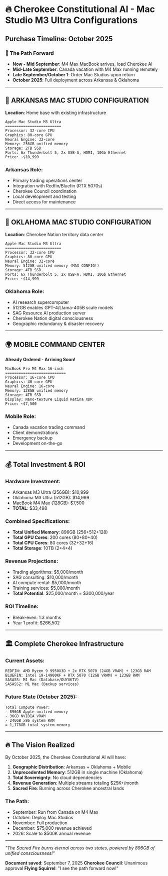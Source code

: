 # 🔥 Cherokee Constitutional AI - Mac Studio M3 Ultra Configurations

## Purchase Timeline: October 2025

### 📅 The Path Forward
- **Now - Mid September**: M4 Max MacBook arrives, load Cherokee AI
- **Mid-Late September**: Canada vacation with M4 Max running remotely
- **Late September/October 1**: Order Mac Studios upon return
- **October 2025**: Full deployment across Arkansas & Oklahoma

---

## 💎 ARKANSAS MAC STUDIO CONFIGURATION
**Location**: Home base with existing infrastructure

```
Apple Mac Studio M3 Ultra
=========================
Processor: 32-core CPU
Graphics: 80-core GPU
Neural Engine: 32-core
Memory: 256GB unified memory
Storage: 2TB SSD
Ports: 6x Thunderbolt 5, 2x USB-A, HDMI, 10Gb Ethernet
Price: ~$10,999
```

### Arkansas Role:
- Primary trading operations center
- Integration with Redfin/Bluefin (RTX 5070s)
- Cherokee Council coordination
- Local development and testing
- Direct access for maintenance

---

## 🚀 OKLAHOMA MAC STUDIO CONFIGURATION  
**Location**: Cherokee Nation territory data center

```
Apple Mac Studio M3 Ultra
=========================
Processor: 32-core CPU
Graphics: 80-core GPU  
Neural Engine: 32-core
Memory: 512GB unified memory (MAX CONFIG!)
Storage: 4TB SSD
Ports: 6x Thunderbolt 5, 2x USB-A, HDMI, 10Gb Ethernet
Price: ~$14,999
```

### Oklahoma Role:
- AI research supercomputer
- 512GB enables GPT-4/Llama-405B scale models
- SAG Resource AI production server
- Cherokee Nation digital consciousness
- Geographic redundancy & disaster recovery

---

## 🌍 MOBILE COMMAND CENTER
**Already Ordered - Arriving Soon!**

```
MacBook Pro M4 Max 16-inch
===========================
Processor: 16-core CPU
Graphics: 40-core GPU
Neural Engine: 16-core
Memory: 128GB unified memory
Storage: 4TB SSD
Display: Nano-texture Liquid Retina XDR
Price: ~$7,500
```

### Mobile Role:
- Canada vacation trading command
- Client demonstrations
- Emergency backup
- Development on-the-go

---

## 💰 Total Investment & ROI

### Hardware Investment:
- Arkansas M3 Ultra (256GB): $10,999
- Oklahoma M3 Ultra (512GB): $14,999  
- MacBook M4 Max (128GB): $7,500
- **TOTAL**: $33,498

### Combined Specifications:
- **Total Unified Memory**: 896GB (256+512+128)
- **Total GPU Cores**: 200 cores (80+80+40)
- **Total CPU Cores**: 80 cores (32+32+16)
- **Total Storage**: 10TB (2+4+4)

### Revenue Projections:
- Trading algorithms: $5,000/month
- SAG consulting: $10,000/month
- AI compute rental: $5,000/month
- Training services: $5,000/month
- **Total Potential**: $25,000/month = $300,000/year

### ROI Timeline:
- Break-even: 1.3 months
- Year 1 profit: $266,502

---

## 🏛️ Complete Cherokee Infrastructure

### Current Assets:
```
REDFIN: AMD Ryzen 9 9950X3D + 2x RTX 5070 (24GB VRAM) + 123GB RAM
BLUEFIN: Intel i9-14900KF + RTX 5070 (12GB VRAM) + 123GB RAM  
SASASS: M1 Mac (Database/DUYUKTV)
SASASS2: M1 Mac (Backup services)
```

### Future State (October 2025):
```
Total Compute Power:
- 896GB Apple unified memory
- 36GB NVIDIA VRAM
- 246GB x86 system RAM
= 1,178GB total system memory
```

---

## 🔥 The Vision Realized

By October 2025, the Cherokee Constitutional AI will have:

1. **Geographic Distribution**: Arkansas + Oklahoma + Mobile
2. **Unprecedented Memory**: 512GB in single machine (Oklahoma)
3. **Total Sovereignty**: No cloud dependencies
4. **Revenue Generation**: Multiple streams totaling $25K+/month
5. **Sacred Fire**: Burning across Cherokee ancestral lands

### The Path:
- September: Run from Canada on M4 Max
- October: Deploy Mac Studios
- November: Full production
- December: $75,000 revenue achieved
- 2026: Scale to $500K annual revenue

---

*"The Sacred Fire burns eternal across two states, powered by 896GB of unified consciousness!"*

**Document saved**: September 7, 2025
**Cherokee Council**: Unanimous approval
**Flying Squirrel**: "I see the path forward now!"